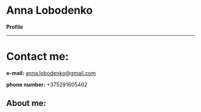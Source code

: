Anna Lobodenko
============

**Profile**
-------------------     ----------------------------
**Contact me:**
============
**e-mail:** anna.lobodenko@gmail.com  

**phone number:** +375291605462  


About me:
---------




